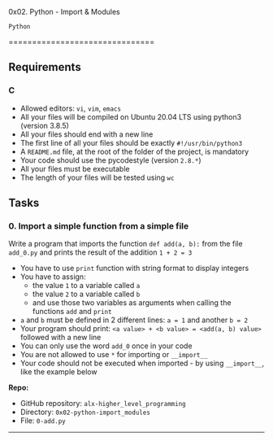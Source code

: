 0x02. Python - Import & Modules
```
Python
```
===============================

Requirements
------------

### C
-   Allowed editors: `vi`, `vim`, `emacs`
-   All your files will be compiled on Ubuntu 20.04 LTS using python3 (version 3.8.5)
-   All your files should end with a new line
-   The first line of all your files should be exactly `#!/usr/bin/python3`
-   A `README.md` file, at the root of the folder of the project, is mandatory
-   Your code should use the pycodestyle (version `2.8.*`)
-   All your files must be executable
-   The length of your files will be tested using `wc`


Tasks
-----

### 0\. Import a simple function from a simple file

Write a program that imports the function `def add(a, b):` from the file `add_0.py` and prints the result of the addition `1 + 2 = 3`

-   You have to use `print` function with string format to display integers
-   You have to assign:
	-   the value `1` to a variable called `a`
	-   the value `2` to a variable called `b`
	-   and use those two variables as arguments when calling the functions `add` and `print`
-   `a` and `b` must be defined in 2 different lines: `a = 1` and another `b = 2`
-   Your program should print: `<a value> + <b value> = <add(a, b) value>` followed with a new line
-   You can only use the word `add_0` once in your code
-   You are not allowed to use `*` for importing or `__import__`
-   Your code should not be executed when imported - by using `__import__`, like the example below

**Repo:**

-   GitHub repository: `alx-higher_level_programming`
-   Directory: `0x02-python-import_modules`
-   File: `0-add.py`
---
